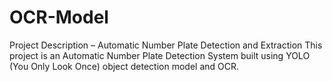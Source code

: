 # OCR-Model
Project Description – Automatic Number Plate Detection and Extraction  This project is an Automatic Number Plate Detection System built using YOLO (You Only Look Once) object detection model and OCR.
